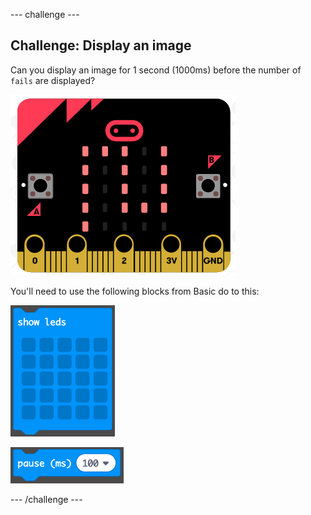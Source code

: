 \--- challenge \---

## Challenge: Display an image

Can you display an image for 1 second (1000ms) before the number of `fails` are displayed?

![لقطة شاشة](images/frustration-start-img.png)

You'll need to use the following blocks from Basic do to this:

![لقطة الشاشة](images/frustration-blocks.png)

![لقطة الشاشة](images/frustration-blocks2.png)

\--- /challenge \---